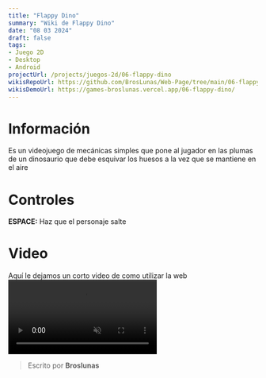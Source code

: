 ```yaml
---
title: "Flappy Dino"
summary: "Wiki de Flappy Dino"
date: "08 03 2024"
draft: false
tags:
- Juego 2D
- Desktop
- Android
projectUrl: /projects/juegos-2d/06-flappy-dino
wikisRepoUrl: https://github.com/BrosLunas/Web-Page/tree/main/06-flappy-dino/
wikisDemoUrl: https://games-broslunas.vercel.app/06-flappy-dino/
---
```

# Información
Es un videojuego de mecánicas simples que pone al jugador en las plumas de un dinosaurio que debe esquivar los huesos a la vez que se mantiene en el aire

# Controles
<b>ESPACE:</b> Haz que el personaje salte <br>

# Video
Aquí le dejamos un corto video de como utilizar la web
<video class="container video" controls muted>
    <source src="/assets/video/gameplay/flappy-dino.mp4" type="video/mp4">
</video>

> Escrito por **Broslunas**
